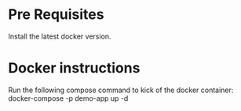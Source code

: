 # Pre Requisites

Install the latest docker version.

# Docker instructions
Run the following compose command to kick of the docker container:
docker-compose -p demo-app up -d